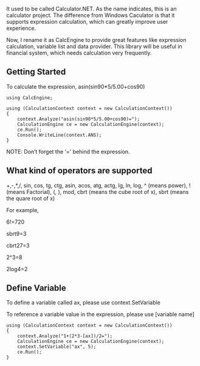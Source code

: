 It used to be called Calculator.NET. As the name indicates, this is an calculator project. The difference from Windows Caculator is that it supports expression calculation, which can greatly improve user experience.

Now, I rename it as CalcEngine to provide great features like expression calculation, variable list and data provider. This library will be useful in financial system, which needs calculation very frequently.
 

## Getting Started 

To calculate the expression, asin(sin90*5/5.00+cos90)

 
```
using CalcEngine;

using (CalculationContext context = new CalculationContext())
{
    context.Analyze("asin(sin90*5/5.00+cos90)=");
    CalculationEngine ce = new CalculationEngine(context);
    ce.Run();
    Console.WriteLine(context.ANS);
}
```
NOTE: Don’t forget the ‘=' behind the expression.

 

## What kind of operators are supported

+,-,*,/, sin, cos, tg, ctg, asin, acos, atg, actg, lg, ln, log, ^ (means power), ! (means Factorial), (, ), mod, cbrt (means the cube root of x), sbrt (means the quare root of x)

For example,

6!=720

sbrt9=3

cbrt27=3

2^3=8

2log4=2

 

## Define Variable

To define a variable called ax, please use context.SetVariable

To reference a variable value in the expression, please use [variable name]
```
using (CalculationContext context = new CalculationContext())
{
    context.Analyze("1+(2*3-[ax])/2=");
    CalculationEngine ce = new CalculationEngine(context);
    context.SetVariable("ax", 5);
    ce.Run();
}
```
